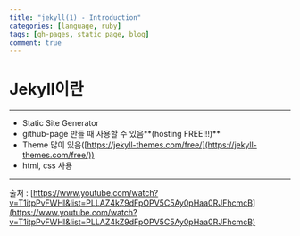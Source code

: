 ```yaml
---
title: "jekyll(1) - Introduction"
categories: [language, ruby]
tags: [gh-pages, static page, blog]
comment: true
---
```


# Jekyll이란

---

- Static Site Generator
- github-page 만들 때 사용할 수 있음**(hosting FREE!!!)**
- Theme 많이 있음([https://jekyll-themes.com/free/](https://jekyll-themes.com/free/))
- html, css 사용

---

출처 : [https://www.youtube.com/watch?v=T1itpPvFWHI&list=PLLAZ4kZ9dFpOPV5C5Ay0pHaa0RJFhcmcB](https://www.youtube.com/watch?v=T1itpPvFWHI&list=PLLAZ4kZ9dFpOPV5C5Ay0pHaa0RJFhcmcB)

